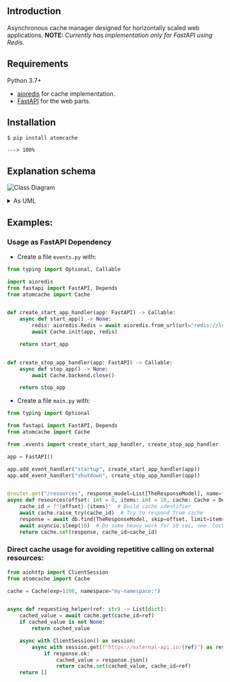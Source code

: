 ## Introduction
Asynchronous cache manager designed for horizontally scaled web applications.
**NOTE:** _Currently has implementation only for FastAPI using Redis._

## Requirements

Python 3.7+

* <a href="https://aioredis.readthedocs.io" class="external-link" target="_blank">aioredis</a> for cache implementation.
* <a href="https://fastapi.tiangolo.com" class="external-link" target="_blank">FastAPI</a> for the web parts.
  
## Installation

<div class="termy">

```console
$ pip install atomcache

---> 100%
```

## Explanation schema

![Class Diagram](http://www.plantuml.com/plantuml/proxy?src=https://raw.githubusercontent.com/pysergio/atomcache/master/README.md)

<details markdown="1">
<summary>As UML</summary>

```plantuml
@startuml
    !theme materia
    participant Redis
    participant Instance_A as A
    participant Instance_B as B
    participant Instance_N as C


    B <-> Redis: GET: Cache=null & GET: Lock=null

    B <-> Redis: SET: Lock = true

    activate B #Red
    A <--> Redis: GET: Cache=null & GET: Lock=true
    activate A #Transparent
    C <--> Redis: GET: Cache=null & GET: Lock=true
    activate C #Transparent
    B <--> B: Do the computation
    B -> Redis: SET: Cache={...}
    deactivate B

    group Notify Cache SET
        Redis -> C
        Redis -> A
    end
    group GET Cache
        Redis <-> C
    deactivate C
        Redis <-> A
    deactivate A
    end
@enduml
```
</details>

## Examples:

### Usage as FastAPI Dependency

* Create a file `events.py` with:

```Python
from typing import Optional, Callable

import aioredis
from fastapi import FastAPI, Depends
from atomcache import Cache


def create_start_app_handler(app: FastAPI) -> Callable:
    async def start_app() -> None:
        redis: aioredis.Redis = await aioredis.from_url(url="redis://localhost", encoding="utf-8")
        await Cache.init(app, redis)

    return start_app


def create_stop_app_handler(app: FastAPI) -> Callable:
    async def stop_app() -> None:
        await Cache.backend.close()

    return stop_app
```

* Create a file `main.py` with:

```Python
from typing import Optional

from fastapi import FastAPI, Depends
from atomcache import Cache

from .events import create_start_app_handler, create_stop_app_handler

app = FastAPI()

app.add_event_handler("startup", create_start_app_handler(app))
app.add_event_handler("shutdown", create_stop_app_handler(app))


@router.get("/resources", response_model=List[TheResponseModel], name="main:test-example")
async def resources(offset: int = 0, items: int = 10, cache: Cache = Depends(Cache(exp=600)):
    cache_id = f"{offset}-{items}"  # Build cache identifier
    await cache.raise_try(cache_id)  # Try to respond from cache
    response = await db.find(TheResponseModel, skip=offset, limit=items)
    await asyncio.sleep(10)  # Do some heavy work for 10 sec, see `lock_timeout`
    return cache.set(response, cache_id=cache_id)
```

### Direct cache usage for avoiding repetitive calling on external resources:

```Python
from aiohttp import ClientSession
from atomcache import Cache

cache = Cache(exp=1200, namespace="my-namespace:")


async def requesting_helper(ref: str) -> List[dict]:
    cached_value = await cache.get(cache_id=ref)
    if cached_value is not None:
        return cached_value

    async with ClientSession() as session:
        async with session.get(f"https://external-api.io/{ref}") as response:
            if response.ok:
                cached_value = response.json()
                return cache.set(cached_value, cache_id=ref)
    return []
```
